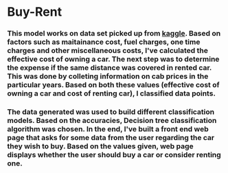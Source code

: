 # Buy-Rent

### This model works on data set picked up from [kaggle](https://www.kaggle.com/nehalbirla/vehicle-dataset-from-cardekho?select=Car+details+v3.csv). Based on factors such as maitainance cost, fuel charges, one time charges and other miscellaneous costs, I've calculated the effective cost of owning a car. The next step was to determine the expense if the same distance was covered in rented car. This was done by colleting information on cab prices in the particular years. Based on both these values (effective cost of owning a car and cost of renting car), I classified data points. 

### The data generated was used to build different classification models. Based on the accuracies, Decision tree classification algorithm was chosen. In the end, I've built a front end web page that asks for some data from the user regarding the car they wish to buy. Based on the values given, web page displays whether the user should buy a car or consider renting one.
